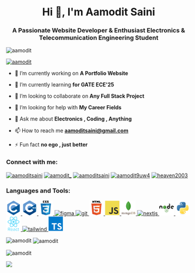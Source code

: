 <h1 align="center">Hi 👋, I'm Aamodit Saini</h1>
<h3 align="center">A Passionate Website Developer & Enthusiast Electronics & Telecommunication Engineering Student</h3>

<p align="left"> <img src="https://komarev.com/ghpvc/?username=aamodit&label=Profile%20views&color=0e75b6&style=flat" alt="aamodit" /> </p>

<p align="left"> <a href="https://github.com/ryo-ma/github-profile-trophy"><img src="https://github-profile-trophy.vercel.app/?username=aamodit" alt="aamodit" /></a> </p>

- 🔭 I’m currently working on **A Portfolio Website**

- 🌱 I’m currently learning **for GATE ECE'25**

- 👯 I’m looking to collaborate on **Any Full Stack Project**

- 🤝 I’m looking for help with **My Career Fields**

- 💬 Ask me about **Electronics , Coding , Anything**

- 📫 How to reach me **aamoditsaini@gmail.com**

- ⚡ Fun fact **no ego , just better**

<h3 align="left">Connect with me:</h3>
<p align="left">
<a href="https://linkedin.com/in/aamoditsaini" target="blank"><img align="center" src="https://raw.githubusercontent.com/rahuldkjain/github-profile-readme-generator/master/src/images/icons/Social/linked-in-alt.svg" alt="aamoditsaini" height="30" width="40" /></a>
<a href="https://instagram.com/aamodit_" target="blank"><img align="center" src="https://raw.githubusercontent.com/rahuldkjain/github-profile-readme-generator/master/src/images/icons/Social/instagram.svg" alt="aamodit_" height="30" width="40" /></a>
<a href="https://www.hackerrank.com/aamoditsaini" target="blank"><img align="center" src="https://raw.githubusercontent.com/rahuldkjain/github-profile-readme-generator/master/src/images/icons/Social/hackerrank.svg" alt="aamoditsaini" height="30" width="40" /></a>
<a href="https://auth.geeksforgeeks.org/user/aamodit9uw4" target="blank"><img align="center" src="https://raw.githubusercontent.com/rahuldkjain/github-profile-readme-generator/master/src/images/icons/Social/geeks-for-geeks.svg" alt="aamodit9uw4" height="30" width="40" /></a>
<a href="https://discord.gg/heaven2003" target="blank"><img align="center" src="https://raw.githubusercontent.com/rahuldkjain/github-profile-readme-generator/master/src/images/icons/Social/discord.svg" alt="heaven2003" height="30" width="40" /></a>
</p>

<h3 align="left">Languages and Tools:</h3>
<p align="left"> <a href="https://www.cprogramming.com/" target="_blank" rel="noreferrer"> <img src="https://raw.githubusercontent.com/devicons/devicon/master/icons/c/c-original.svg" alt="c" width="40" height="40"/> </a> <a href="https://www.w3schools.com/cpp/" target="_blank" rel="noreferrer"> <img src="https://raw.githubusercontent.com/devicons/devicon/master/icons/cplusplus/cplusplus-original.svg" alt="cplusplus" width="40" height="40"/> </a> <a href="https://www.w3schools.com/css/" target="_blank" rel="noreferrer"> <img src="https://raw.githubusercontent.com/devicons/devicon/master/icons/css3/css3-original-wordmark.svg" alt="css3" width="40" height="40"/> </a> <a href="https://www.figma.com/" target="_blank" rel="noreferrer"> <img src="https://www.vectorlogo.zone/logos/figma/figma-icon.svg" alt="figma" width="40" height="40"/> </a> <a href="https://git-scm.com/" target="_blank" rel="noreferrer"> <img src="https://www.vectorlogo.zone/logos/git-scm/git-scm-icon.svg" alt="git" width="40" height="40"/> </a> <a href="https://www.w3.org/html/" target="_blank" rel="noreferrer"> <img src="https://raw.githubusercontent.com/devicons/devicon/master/icons/html5/html5-original-wordmark.svg" alt="html5" width="40" height="40"/> </a> <a href="https://developer.mozilla.org/en-US/docs/Web/JavaScript" target="_blank" rel="noreferrer"> <img src="https://raw.githubusercontent.com/devicons/devicon/master/icons/javascript/javascript-original.svg" alt="javascript" width="40" height="40"/> </a> <a href="https://www.mongodb.com/" target="_blank" rel="noreferrer"> <img src="https://raw.githubusercontent.com/devicons/devicon/master/icons/mongodb/mongodb-original-wordmark.svg" alt="mongodb" width="40" height="40"/> </a> <a href="https://nextjs.org/" target="_blank" rel="noreferrer"> <img src="https://cdn.worldvectorlogo.com/logos/nextjs-2.svg" alt="nextjs" width="40" height="40"/> </a> <a href="https://nodejs.org" target="_blank" rel="noreferrer"> <img src="https://raw.githubusercontent.com/devicons/devicon/master/icons/nodejs/nodejs-original-wordmark.svg" alt="nodejs" width="40" height="40"/> </a> <a href="https://www.python.org" target="_blank" rel="noreferrer"> <img src="https://raw.githubusercontent.com/devicons/devicon/master/icons/python/python-original.svg" alt="python" width="40" height="40"/> </a> <a href="https://reactjs.org/" target="_blank" rel="noreferrer"> <img src="https://raw.githubusercontent.com/devicons/devicon/master/icons/react/react-original-wordmark.svg" alt="react" width="40" height="40"/> </a> <a href="https://tailwindcss.com/" target="_blank" rel="noreferrer"> <img src="https://www.vectorlogo.zone/logos/tailwindcss/tailwindcss-icon.svg" alt="tailwind" width="40" height="40"/> </a> <a href="https://www.typescriptlang.org/" target="_blank" rel="noreferrer"> <img src="https://raw.githubusercontent.com/devicons/devicon/master/icons/typescript/typescript-original.svg" alt="typescript" width="40" height="40"/> </a> </p>

<p><img align="left" src="https://github-readme-stats.vercel.app/api/top-langs?username=aamodit&show_icons=true&locale=en&layout=compact" alt="aamodit" /></p>

<p>&nbsp;<img align="center" src="https://github-readme-stats.vercel.app/api?username=aamodit&show_icons=true&locale=en" alt="aamodit" /></p>

<p><img align="center" src="https://github-readme-streak-stats.herokuapp.com/?user=aamodit&" alt="aamodit" /></p>
<a href="https://count.getloli.com/"><img src="https://count.getloli.com/get/@:Aamodit"></a>

